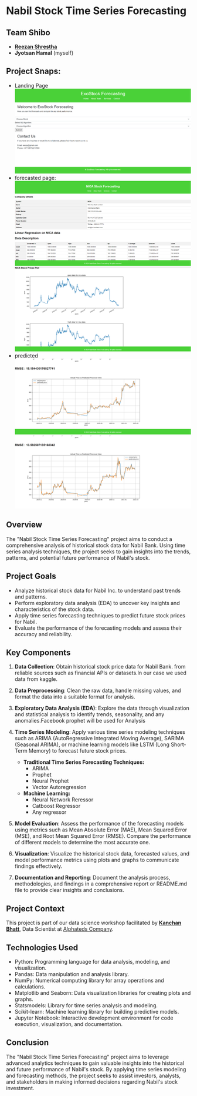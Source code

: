 # Nabil Stock Time Series Forecasting

## Team Shibo

- [**Reezan Shrestha**](https://github.com/Shinigami-7)
- **Jyotsan Hamal** (myself)

## Project Snaps:
- Landing Page
![landing_page](./static/img/land.png)
- forecasted page:
![forecast](./static/img/forecast.png)
![forecast2](./static/img/forecast1.png)
- predicted
![predict](./static/img/predict.png)
![predict](./static/img/predict2.png)
## Overview

The "Nabil Stock Time Series Forecasting" project aims to conduct a comprehensive analysis of historical stock data for Nabil Bank. Using time series analysis techniques, the project seeks to gain insights into the trends, patterns, and potential future performance of Nabil's stock.

## Project Goals

- Analyze historical stock data for Nabil Inc. to understand past trends and patterns.
- Perform exploratory data analysis (EDA) to uncover key insights and characteristics of the stock data.
- Apply time series forecasting techniques to predict future stock prices for Nabil.
- Evaluate the performance of the forecasting models and assess their accuracy and reliability.

## Key Components

1. **Data Collection**: Obtain historical stock price data for Nabil Bank. from reliable sources such as financial APIs or datasets.In our case we used data from kaggle.
2. **Data Preprocessing**: Clean the raw data, handle missing values, and format the data into a suitable format for analysis.
3. **Exploratory Data Analysis (EDA)**: Explore the data through visualization and statistical analysis to identify trends, seasonality, and any anomalies.Facebook prophet will be used for Analysis
4. **Time Series Modeling**: Apply various time series modeling techniques such as ARIMA (AutoRegressive Integrated Moving Average), SARIMA (Seasonal ARIMA), or machine learning models like LSTM (Long Short-Term Memory) to forecast future stock prices.

   - **Traditional Time Series Forecasting Techniques:**
     - ARIMA
     - Prophet
     - Neural Prophet
     - Vector Autoregression
   - **Machine Learning:**
     - Neural Network Reressor
     - Catboost Regressor
     - Any regressor
5. **Model Evaluation**: Assess the performance of the forecasting models using metrics such as Mean Absolute Error (MAE), Mean Squared Error (MSE), and Root Mean Squared Error (RMSE). Compare the performance of different models to determine the most accurate one.
6. **Visualization**: Visualize the historical stock data, forecasted values, and model performance metrics using plots and graphs to communicate findings effectively.
7. **Documentation and Reporting**: Document the analysis process, methodologies, and findings in a comprehensive report or README.md file to provide clear insights and conclusions.

## Project Context

This project is part of our data science workshop facilitated by [**Kanchan Bhatt**](https://www.linkedin.com/in/itskanchanthings/), Data Scientist at [Alphateds Company](https://alphateds.com/).

## Technologies Used

- Python: Programming language for data analysis, modeling, and visualization.
- Pandas: Data manipulation and analysis library.
- NumPy: Numerical computing library for array operations and calculations.
- Matplotlib and Seaborn: Data visualization libraries for creating plots and graphs.
- Statsmodels: Library for time series analysis and modeling.
- Scikit-learn: Machine learning library for building predictive models.
- Jupyter Notebook: Interactive development environment for code execution, visualization, and documentation.

## Conclusion

The "Nabil Stock Time Series Forecasting" project aims to leverage advanced analytics techniques to gain valuable insights into the historical and future performance of Nabil's stock. By applying time series modeling and forecasting methods, the project seeks to assist investors, analysts, and stakeholders in making informed decisions regarding Nabil's stock investment.
